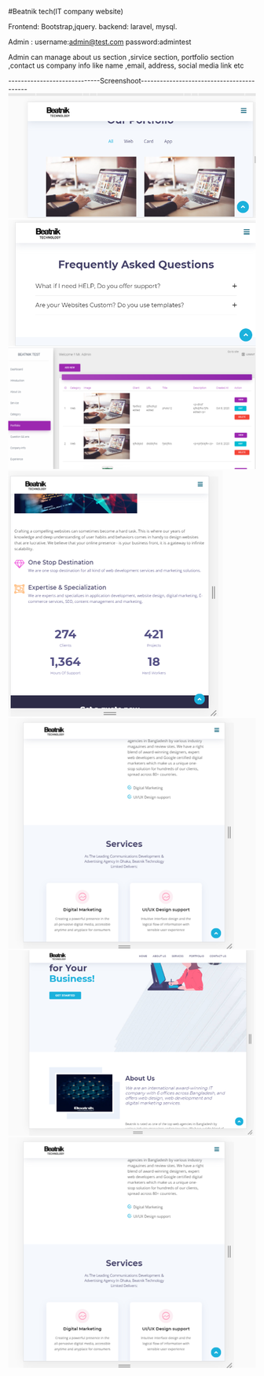 #Beatnik tech(IT company website)

Frontend: Bootstrap,jquery.
backend: laravel, mysql. 
 
Admin : username:admin@test.com  password:admintest

Admin can manage about us section ,sirvice section, portfolio section ,contact us company info like name ,email, address, social media link etc

 
 -----------------------------Screenshoot------------------------------------------
<img src="photos/Capture.PNG"/>
<img src="photos/Capture2.PNG"/>
<img src="photos/Capture3.PNG"/>
<img src="photos/Capture4.PNG"/>
<img src="photos/Capture5.PNG"/>
<img src="photos/Capture6.PNG"/>
<img src="photos/Capture5.PNG"/>

